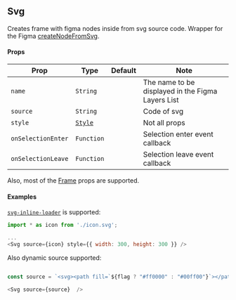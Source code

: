 ## Svg

Creates frame with figma nodes inside from svg source code. 
Wrapper for the Figma [createNodeFromSvg](https://www.figma.com/plugin-docs/api/createNodeFromSvg/).

#### Props

| Prop       | Type     | Default | Note                                              |
| ---------- | -------- | ------- | ------------------------------------------------- |
| `name`     | `String` |         | The name to be displayed in the Figma Layers List |
| `source`   | `String` |         | Code of svg                            |
| `style`    | [`Style`](/docs/styling.md)   |  | Not all props |
| `onSelectionEnter` | `Function` |  | Selection enter event callback  |
| `onSelectionLeave` | `Function` |  | Selection leave event callback  |

Also, most of the [Frame](../frame/Frame.md) props are supported.

#### Examples

[`svg-inline-loader`](https://github.com/webpack-contrib/svg-inline-loader) is supported:

```javascript
import * as icon from './icon.svg';

...
<Svg source={icon} style={{ width: 300, height: 300 }} />
```

Also dynamic source supported:
```javascript

const source = `<svg><path fill=`${flag ? "#ff0000" : "#00ff00"}`></path></svg>`

<Svg source={source}  />
```
